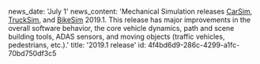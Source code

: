 news_date: 'July 1'
news_content: 'Mechanical Simulation releases [CarSim](#), [TruckSim](#), and [BikeSim](/user-section/bikesim/bikesim_download) 2019.1. This release has major improvements in the overall software behavior, the core vehicle dynamics, path and scene building tools, ADAS sensors, and moving objects (traffic vehicles, pedestrians, etc.).'
title: '2019.1 release'
id: 4f4bd6d9-286c-4299-a1fc-70bd750df3c5
